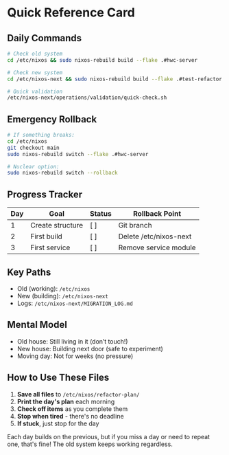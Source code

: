 # Quick Reference Card

## Daily Commands
```bash
# Check old system
cd /etc/nixos && sudo nixos-rebuild build --flake .#hwc-server

# Check new system  
cd /etc/nixos-next && sudo nixos-rebuild build --flake .#test-refactor

# Quick validation
/etc/nixos-next/operations/validation/quick-check.sh
```

## Emergency Rollback

```bash
# If something breaks:
cd /etc/nixos
git checkout main
sudo nixos-rebuild switch --flake .#hwc-server

# Nuclear option:
sudo nixos-rebuild switch --rollback
```

## Progress Tracker

|Day|Goal            |Status|Rollback Point        |
|---|----------------|------|----------------------|
|1  |Create structure|[ ]   |Git branch            |
|2  |First build     |[ ]   |Delete /etc/nixos-next|
|3  |First service   |[ ]   |Remove service module |

## Key Paths

- Old (working): `/etc/nixos`
- New (building): `/etc/nixos-next`
- Logs: `/etc/nixos-next/MIGRATION_LOG.md`

## Mental Model

- Old house: Still living in it (don’t touch!)
- New house: Building next door (safe to experiment)
- Moving day: Not for weeks (no pressure)

## How to Use These Files

1. **Save all files** to `/etc/nixos/refactor-plan/`
2. **Print the day's plan** each morning
3. **Check off items** as you complete them
4. **Stop when tired** - there's no deadline
5. **If stuck**, just stop for the day

Each day builds on the previous, but if you miss a day or need to repeat one, that's fine! The old system keeps working regardless.
